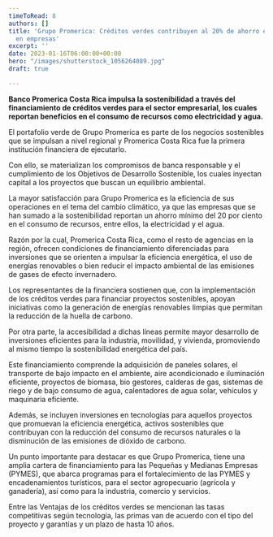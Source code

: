 ```yaml
---
timeToRead: 8
authors: []
title: 'Grupo Promerica: Créditos verdes contribuyen al 20% de ahorro energéticos
  en empresas'
excerpt: ''
date: 2023-01-16T06:00:00+00:00
hero: "/images/shutterstock_1056264089.jpg"
draft: true

---
```

**Banco Promerica Costa Rica impulsa la sostenibilidad a través del financiamiento de créditos verdes para el sector empresarial, los cuales reportan beneficios en el consumo de recursos como electricidad y agua.**

El portafolio verde de Grupo Promerica es parte de los negocios sostenibles que se impulsan a nivel regional y Promerica Costa Rica fue la primera institución financiera de ejecutarlo.

Con ello, se materializan los compromisos de banca responsable y el cumplimiento de los Objetivos de Desarrollo Sostenible, los cuales inyectan capital a los proyectos que buscan un equilibrio ambiental.

La mayor satisfacción para Grupo Promerica es la eficiencia de sus operaciones en el tema del cambio climático, ya que las empresas que se han sumado a la sostenibilidad reportan un ahorro mínimo del 20 por ciento en el consumo de recursos, entre ellos, la electricidad y el agua.

Razón por la cual, Promerica Costa Rica, como el resto de agencias en la región, ofrecen condiciones de financiamiento diferenciadas para inversiones que se orienten a impulsar la eficiencia energética, el uso de energías renovables o bien reducir el impacto ambiental de las emisiones de gases de efecto invernadero.

Los representantes de la financiera sostienen que, con la implementación de los créditos verdes para financiar proyectos sostenibles, apoyan iniciativas como la generación de energías renovables limpias que permitan la reducción de la huella de carbono.

Por otra parte, la accesibilidad a dichas líneas permite mayor desarrollo de inversiones eficientes para la industria, movilidad, y vivienda, promoviendo al mismo tiempo la sostenibilidad energética del país.

Este financiamiento comprende la adquisición de paneles solares, el transporte de bajo impacto en el ambiente, aire acondicionado e iluminación eficiente, proyectos de biomasa, bio gestores, calderas de gas, sistemas de riego y de bajo consumo de agua, calentadores de agua solar, vehículos y maquinaria eficiente.

Además, se incluyen inversiones en tecnologías para aquellos proyectos que promuevan la eficiencia energética, activos sostenibles que contribuyan con la reducción del consumo de recursos naturales o la disminución de las emisiones de dióxido de carbono.

Un punto importante para destacar es que Grupo Promerica, tiene una amplia cartera de financiamiento para las Pequeñas y Medianas Empresas (PYMES), que abarca programas para el fortalecimiento de las PYMES y encadenamientos turísticos, para el sector agropecuario (agrícola y ganadería), así como para la industria, comercio y servicios.

Entre las Ventajas de los créditos verdes se mencionan las tasas competitivas según tecnología, las primas van de acuerdo con el tipo del proyecto y garantías y un plazo de hasta 10 años.